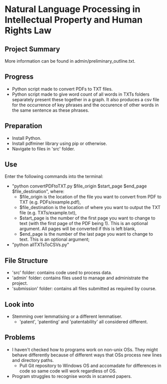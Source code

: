 # Natural Language Processing in Intellectual Property and Human Rights Law
## Project Summary
More information can be found in admin/preliminary_outline.txt.

## Progress
* Python script made to convert PDFs to TXT files.
* Python script made to give word count of all words in TXTs folders separately present these together in a graph. It also produces a csv file for the occurrence of key phrases and the occurence of other words in the same sentence as these phrases.

## Preparation
* Install Python.
* Install pdfminer library using pip or otherwise.
* Navigate to files in 'src' folder.

## Use
Enter the following commands into the terminal:
* "python convertPDFtoTXT.py $file_origin $start_page $end_page $file_destination", where:
  * $file_origin is the location of the file you want to convert from PDF to TXT (e.g. PDFs/example.pdf),
  * $file_destination is the location of where you want to output the TXT file (e.g. TXTs/example.txt),
  * $start_page is the number of the first page you want to change to text (with the first page of the PDF being 1). This is an optional argument. All pages will be converted if this is left blank,
  * $end_page is the number of the last page you want to change to text. This is an optional argument;
* "python allTXTsToCSVs.py"

## File Structure
* 'src' folder: contains code used to process data.
* 'admin' folder: contains files used to manage and administrate the project.
* 'submission' folder: contains all files submitted as required by course.

## Look into
* Stemming over lemmatising or a different lemmatiser.
  * 'patent', 'patenting' and 'patentability' all considered different.

## Problems
* I haven't checked how to programs work on non-unix OSs. They might behave differently because of different ways that OSs process new lines and directory paths.
  * Pull Git repository to Windows OS and accomadate for differences in code so same code will work regardless of OS.
* Program struggles to recognise words in scanned papers.
